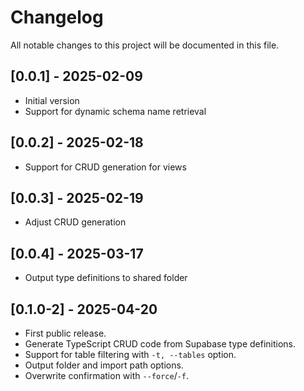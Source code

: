 # Changelog

All notable changes to this project will be documented in this file.

## [0.0.1] - 2025-02-09
- Initial version
- Support for dynamic schema name retrieval

## [0.0.2] - 2025-02-18
- Support for CRUD generation for views

## [0.0.3] - 2025-02-19
- Adjust CRUD generation

## [0.0.4] - 2025-03-17
- Output type definitions to shared folder

## [0.1.0-2] - 2025-04-20
- First public release.
- Generate TypeScript CRUD code from Supabase type definitions.
- Support for table filtering with `-t, --tables` option.
- Output folder and import path options.
- Overwrite confirmation with `--force`/`-f`. 